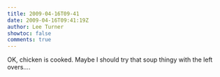 ```yaml
---
title: 2009-04-16T09-41
date: 2009-04-16T09:41:19Z
author: Lee Turner
showtoc: false
comments: true
---
```


OK, chicken is cooked.  Maybe I should try that soup thingy with the left overs....


